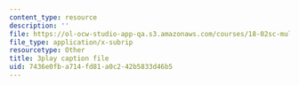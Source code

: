 ```yaml
---
content_type: resource
description: ''
file: https://ol-ocw-studio-app-qa.s3.amazonaws.com/courses/18-02sc-multivariable-calculus-fall-2010/7436e0fba714fd81a0c242b5833d46b5_j9GZjr05Heg.srt
file_type: application/x-subrip
resourcetype: Other
title: 3play caption file
uid: 7436e0fb-a714-fd81-a0c2-42b5833d46b5
---
```

